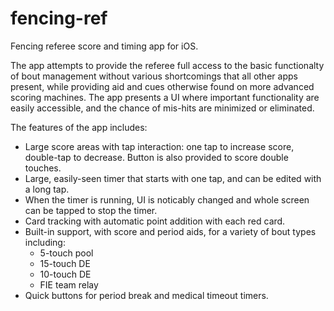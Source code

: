 # fencing-ref
Fencing referee score and timing app for iOS.

The app attempts to provide the referee full access to the basic functionalty of bout management without various shortcomings that all other apps present, while providing aid and cues otherwise found on more advanced scoring machines. The app presents a UI where important functionality are easily accessible, and the chance of mis-hits are minimized or eliminated.

The features of the app includes:

* Large score areas with tap interaction: one tap to increase score, double-tap to decrease. Button is also provided to score double touches.
* Large, easily-seen timer that starts with one tap, and can be edited with a long tap.
* When the timer is running, UI is noticably changed and whole screen can be tapped to stop the timer.
* Card tracking with automatic point addition with each red card.
* Built-in support, with score and period aids, for a variety of bout types including:
  * 5-touch pool
  * 15-touch DE
  * 10-touch DE
  * FIE team relay
* Quick buttons for period break and medical timeout timers.
